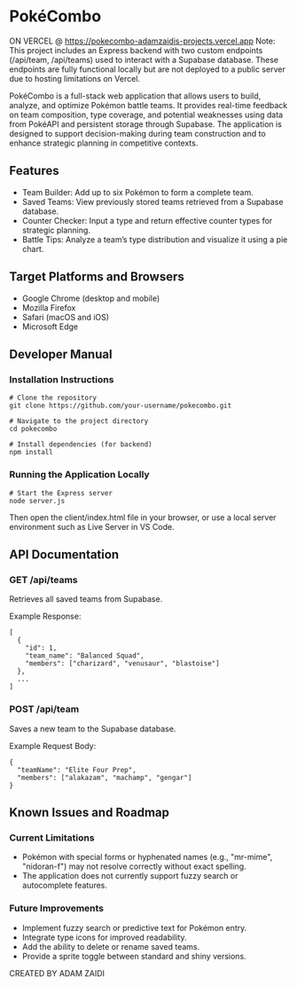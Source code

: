 PokéCombo
=========
ON VERCEL @ https://pokecombo-adamzaidis-projects.vercel.app
Note: This project includes an Express backend with two custom endpoints (/api/team, /api/teams) used to interact with a Supabase database. These endpoints are fully functional locally but are not deployed to a public server due to hosting limitations on Vercel.

PokéCombo is a full-stack web application that allows users to build, analyze, and optimize Pokémon battle teams.
It provides real-time feedback on team composition, type coverage, and potential weaknesses using data from PokéAPI and persistent storage through Supabase.
The application is designed to support decision-making during team construction and to enhance strategic planning in competitive contexts.



Features
--------
- Team Builder: Add up to six Pokémon to form a complete team.
- Saved Teams: View previously stored teams retrieved from a Supabase database.
- Counter Checker: Input a type and return effective counter types for strategic planning.
- Battle Tips: Analyze a team’s type distribution and visualize it using a pie chart.

Target Platforms and Browsers
-----------------------------

- Google Chrome (desktop and mobile)
- Mozilla Firefox
- Safari (macOS and iOS)
- Microsoft Edge



Developer Manual
----------------

### Installation Instructions

```
# Clone the repository
git clone https://github.com/your-username/pokecombo.git

# Navigate to the project directory
cd pokecombo

# Install dependencies (for backend)
npm install
```

### Running the Application Locally

```
# Start the Express server
node server.js
```

Then open the client/index.html file in your browser, or use a local server environment such as Live Server in VS Code.





API Documentation
-----------------

### GET /api/teams

Retrieves all saved teams from Supabase.

Example Response:
```
[
  {
    "id": 1,
    "team_name": "Balanced Squad",
    "members": ["charizard", "venusaur", "blastoise"]
  },
  ...
]
```

### POST /api/team

Saves a new team to the Supabase database.

Example Request Body:
```
{
  "teamName": "Elite Four Prep",
  "members": ["alakazam", "machamp", "gengar"]
}
```




Known Issues and Roadmap
-------------------------

### Current Limitations

- Pokémon with special forms or hyphenated names (e.g., "mr-mime", "nidoran-f") may not resolve correctly without exact spelling.
- The application does not currently support fuzzy search or autocomplete features.

### Future Improvements

- Implement fuzzy search or predictive text for Pokémon entry.
- Integrate type icons for improved readability.
- Add the ability to delete or rename saved teams.
- Provide a sprite toggle between standard and shiny versions.

CREATED BY ADAM ZAIDI
